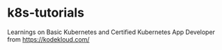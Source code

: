 # k8s-tutorials
Learnings on Basic Kubernetes and Certified Kubernetes App Developer from https://kodekloud.com/ 
